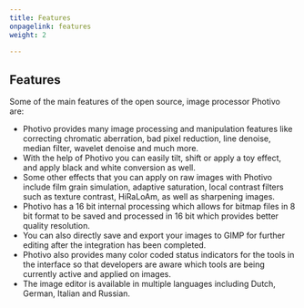 ```yaml
---
title: Features
onpagelink: features
weight: 2

---
```


Features
--------

Some of the main features of the open source, image processor Photivo are:

- Photivo provides many image processing and manipulation features like correcting chromatic aberration, bad pixel reduction, line denoise, median filter, wavelet denoise and much more.
- With the help of Photivo you can easily tilt, shift or apply a toy effect, and apply black and white conversion as well.
- Some other effects that you can apply on raw images with Photivo include film grain simulation, adaptive saturation, local contrast filters such as texture contrast, HiRaLoAm, as well as sharpening images.
- Photivo has a 16 bit internal processing which allows for bitmap files in 8 bit format to be saved and processed in 16 bit which provides better quality resolution.
- You can also directly save and export your images to GIMP for further editing after the integration has been completed.
- Photivo also provides many color coded status indicators for the tools in the interface so that developers are aware which tools are being currently active and applied on images.
- The image editor is available in multiple languages including Dutch, German, Italian and Russian.
 